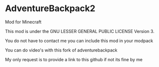 AdventureBackpack2
==================

Mod for Minecraft

This mod is under the GNU LESSER GENERAL PUBLIC LICENSE Version 3.

You do not have to contact me you can include this mod in your modpack 

You can do video's with this fork of adventurebackpack

My only request is to provide a link to this github if not its fine by me 
